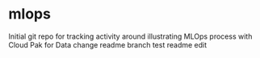 # mlops
Initial git repo for tracking activity around illustrating MLOps process with Cloud Pak for Data
change readme
branch test readme edit
